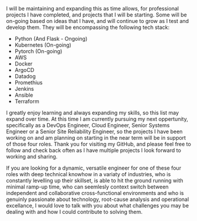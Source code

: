 I will be maintaining and expanding this as time allows, for professional projects I have completed, and projects that I will be starting. Some will be on-going based on ideas that I have, and will continue to grow as I test and develop them. They will be encompassing the following tech stack:

- Python (And Flask - Ongoing)
- Kubernetes (On-going)
- Pytorch (On-going)
- AWS
- Docker
- ArgoCD
- Datadog
- Promethius
- Jenkins
- Ansible
- Terraform

I greatly enjoy learning and always expanding my skills, so this list may expand over time. At this time I am currently pursuing my next oppertunity, specifically as a DevOps Engineer, Cloud Engineer, Senior Systems Engineer or a Senior Site Reliability Engineer, so the projects I have been working on and am planning on starting in the near term will be in support of those four roles. Thank you for visiting my GitHub, and please feel free to follow and check back often as I have multiple projects I look forward to working and sharing. 

If you are looking for a dynamic, versatile engineer for one of these four roles with deep technical knowhow in a variaty of industries, who is constantly levelling up their skillset, is able to hit the ground running with minimal ramp-up time, who can seemlesly context switch between independent and collaborative cross-functional environments and who is genuinly passionate about technology, root-cause analysis and operational excellance, I would love to talk with you about what challenges you may be dealing with and how I could contribute to solving them.
